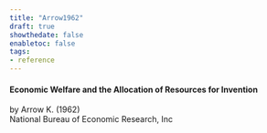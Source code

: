 ```yaml
---
title: "Arrow1962"
draft: true
showthedate: false
enabletoc: false
tags:
- reference
---
```


#### **Economic Welfare and the Allocation of Resources for Invention**     
by Arrow K. (1962)         
National Bureau of Economic Research, Inc      


